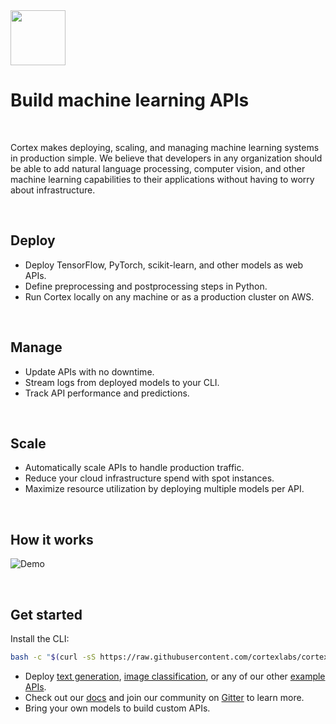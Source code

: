 <!-- Delete on release branches -->
<img src='https://s3-us-west-2.amazonaws.com/cortex-public/logo.png' height='88'>

<br>

# Build machine learning APIs

<br>

Cortex makes deploying, scaling, and managing machine learning systems in production simple. We believe that developers in any organization should be able to add natural language processing, computer vision, and other machine learning capabilities to their applications without having to worry about infrastructure.

<br>

## Deploy

* Deploy TensorFlow, PyTorch, scikit-learn, and other models as web APIs.
* Define preprocessing and postprocessing steps in Python.
* Run Cortex locally on any machine or as a production cluster on AWS.

<br>

## Manage

* Update APIs with no downtime.
* Stream logs from deployed models to your CLI.
* Track API performance and predictions.

<br>

## Scale

* Automatically scale APIs to handle production traffic.
* Reduce your cloud infrastructure spend with spot instances.
* Maximize resource utilization by deploying multiple models per API.

<br>

## How it works

<!-- Set header Cache-Control=no-cache on the S3 object metadata (see https://help.github.com/en/articles/about-anonymized-image-urls) -->
![Demo](https://d1zqebknpdh033.cloudfront.net/demo/gif/v0.13_2.gif)

<br>

## Get started

Install the CLI:

<!-- CORTEX_VERSION_README_MINOR -->
```bash
bash -c "$(curl -sS https://raw.githubusercontent.com/cortexlabs/cortex/0.18/get-cli.sh)"
```

* Deploy [text generation](https://github.com/cortexlabs/cortex/tree/0.18/examples/pytorch/text-generator), [image classification](https://github.com/cortexlabs/cortex/tree/0.18/examples/tensorflow/image-classifier), or any of our other [example APIs](https://github.com/cortexlabs/cortex/tree/0.18/examples).
* Check out our [docs](https://docs.cortex.dev) and join our community on [Gitter](https://gitter.im/cortexlabs/cortex) to learn more.
* Bring your own models to build custom APIs.
